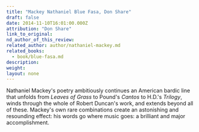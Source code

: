 ```yaml
---
title: "Mackey Nathaniel Blue Fasa, Don Share"
draft: false
date: 2014-11-10T16:01:00.000Z
attribution: "Don Share"
link_to_original:
nd_author_of_this_review:
related_author: author/nathaniel-mackey.md
related_books:
  - book/blue-fasa.md
description:
weight:
layout: none
---
```

Nathaniel Mackey's poetry ambitiously continues an American bardic line that unfolds from *Leaves of Grass* to Pound's *Cantos* to H.D.'s *Trilogy*, winds through the whole of Robert Duncan's work, and extends beyond all of these. Mackey's own rare combinations create an astonishing and resounding effect: his words go where music goes: a brilliant and major accomplishment.

